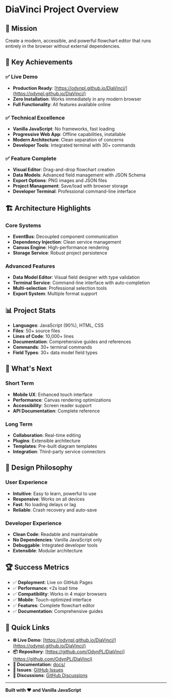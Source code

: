 # DiaVinci Project Overview

## 🎯 Mission
Create a modern, accessible, and powerful flowchart editor that runs entirely in the browser without external dependencies.

## 🌟 Key Achievements

### ✅ Live Demo
- **Production Ready**: [https://odynpl.github.io/DiaVinci/](https://odynpl.github.io/DiaVinci/)
- **Zero Installation**: Works immediately in any modern browser
- **Full Functionality**: All features available online

### ✅ Technical Excellence
- **Vanilla JavaScript**: No frameworks, fast loading
- **Progressive Web App**: Offline capabilities, installable
- **Modern Architecture**: Clean separation of concerns
- **Developer Tools**: Integrated terminal with 30+ commands

### ✅ Feature Complete
- **Visual Editor**: Drag-and-drop flowchart creation
- **Data Models**: Advanced field management with JSON Schema
- **Export Options**: PNG images and JSON files
- **Project Management**: Save/load with browser storage
- **Developer Terminal**: Professional command-line interface

## 🏗️ Architecture Highlights

### Core Systems
- **EventBus**: Decoupled component communication
- **Dependency Injection**: Clean service management
- **Canvas Engine**: High-performance rendering
- **Storage Service**: Robust project persistence

### Advanced Features
- **Data Model Editor**: Visual field designer with type validation
- **Terminal Service**: Command-line interface with auto-completion
- **Multi-selection**: Professional selection tools
- **Export System**: Multiple format support

## 📊 Project Stats

- **Languages**: JavaScript (90%), HTML, CSS
- **Files**: 50+ source files
- **Lines of Code**: 10,000+ lines
- **Documentation**: Comprehensive guides and references
- **Commands**: 30+ terminal commands
- **Field Types**: 30+ data model field types

## 🚀 What's Next

### Short Term
- **Mobile UX**: Enhanced touch interface
- **Performance**: Canvas rendering optimizations  
- **Accessibility**: Screen reader support
- **API Documentation**: Complete reference

### Long Term
- **Collaboration**: Real-time editing
- **Plugins**: Extensible architecture
- **Templates**: Pre-built diagram templates
- **Integration**: Third-party service connectors

## 🎨 Design Philosophy

### User Experience
- **Intuitive**: Easy to learn, powerful to use
- **Responsive**: Works on all devices
- **Fast**: No loading delays or lag
- **Reliable**: Crash recovery and auto-save

### Developer Experience
- **Clean Code**: Readable and maintainable
- **No Dependencies**: Vanilla JavaScript only
- **Debuggable**: Integrated developer tools
- **Extensible**: Modular architecture

## 🏆 Success Metrics

- ✅ **Deployment**: Live on GitHub Pages
- ✅ **Performance**: <2s load time
- ✅ **Compatibility**: Works in 4 major browsers
- ✅ **Mobile**: Touch-optimized interface
- ✅ **Features**: Complete flowchart editor
- ✅ **Documentation**: Comprehensive guides

## 🔗 Quick Links

- **🌐 Live Demo**: [https://odynpl.github.io/DiaVinci/](https://odynpl.github.io/DiaVinci/)
- **📦 Repository**: [https://github.com/OdynPL/DiaVinci](https://github.com/OdynPL/DiaVinci)
- **📖 Documentation**: [docs/](docs/)
- **🐛 Issues**: [GitHub Issues](https://github.com/OdynPL/DiaVinci/issues)
- **💬 Discussions**: [GitHub Discussions](https://github.com/OdynPL/DiaVinci/discussions)

---

**Built with ❤️ and Vanilla JavaScript**

